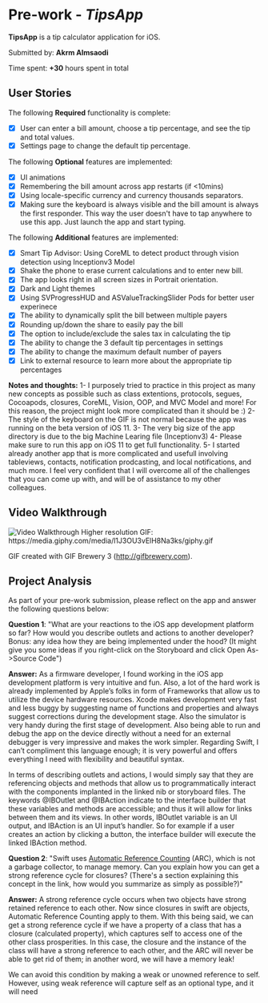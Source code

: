 # Pre-work - *TipsApp*

**TipsApp** is a tip calculator application for iOS.

Submitted by: **Akrm Almsaodi**

Time spent: **+30** hours spent in total

## User Stories

The following **Required** functionality is complete:

* [x] User can enter a bill amount, choose a tip percentage, and see the tip and total values.
* [x] Settings page to change the default tip percentage.

The following **Optional** features are implemented:

* [x] UI animations
* [x] Remembering the bill amount across app restarts (if <10mins)
* [x] Using locale-specific currency and currency thousands separators.
* [x] Making sure the keyboard is always visible and the bill amount is always the first responder. This way the user doesn't have to tap anywhere to use this app. Just launch the app and start typing.

The following **Additional** features are implemented:

* [x] Smart Tip Advisor: Using CoreML to detect product through vision detection using Inceptionv3 Model
* [x] Shake the phone to erase current calculations and to enter new bill.
* [x] The app looks right in all screen sizes in Portrait orientation.
* [x] Dark and Light themes
* [x] Using SVProgressHUD and ASValueTrackingSlider Pods for better user experinece
* [x] The ability to dynamically split the bill between multiple payers
* [x] Rounding up/down the share to easily pay the bill
* [x] The option to include/exclude the sales tax in calculating the tip
* [x] The ability to change the 3 default tip percentages in settings
* [x] The ability to change the maximum default number of payers
* [x] Link to external resource to learn more about the appropriate tip percentages

**Notes and thoughts:**
1- I purposely tried to practice in this project as many new concepts as possible such as class extentions, protocols, segues, Cocoapods, closures, CoreML, Vision, OOP, and MVC Model and more! For this reason, the project might look more complicated than it should be :)
2- The style of the keyboard on the GIF is not normal because the app was running on the beta version of iOS 11.
3- The very big size of the app directory is due to the big Machine Learing file (Inceptionv3)
4- Please make sure to run this app on iOS 11 to get full functionality.
5- I started already another app that is more complicated and usefull involving tableviews, contacts, notification prodcasting, and local notifications, and much more. I feel very confident that I will overcome all of the challenges that you can come up with, and will be of assistance to my other colleagues.

## Video Walkthrough 

<img src='https://media.giphy.com/media/3o6vXIWnl1rScxMN8Y/giphy.gif' title='Video Walkthrough' width='' alt='Video Walkthrough' />
Higher resolution GIF: https://media.giphy.com/media/l1J3OU3vElH8Na3ks/giphy.gif

GIF created with GIF Brewery 3 (http://gifbrewery.com).

## Project Analysis  
As part of your pre-work submission, please reflect on the app and answer the following questions below:  

**Question 1**: "What are your reactions to the iOS app development platform so far? How would you describe outlets and actions to another developer? Bonus: any idea how they are being implemented under the hood? (It might give you some ideas if you right-click on the Storyboard and click Open As->Source Code")  

**Answer:** 
As a firmware developer, I found working in the iOS app development platform is very intuitive and fun. Also, a lot of the hard work is already implemented by Apple’s folks in form of Frameworks that allow us to utilize the device hardware resources. Xcode makes development very fast and less buggy by suggesting name of functions and properties and always suggest corrections during the development stage. Also the simulator is very handy during the first stage of development. Also being able to run and debug the app on the device directly without a need for an external debugger is very impressive and makes the work simpler. Regarding Swift, I can’t compliment this language enough; it is very powerful and offers everything I need with flexibility and beautiful syntax. 

In terms of describing outlets and actions, I would simply say that they are referencing objects and methods that allow us to programmatically interact with the components implanted in the linked nib or storyboard files. The keywords @IBOutlet and @IBAction indicate to the interface builder that these variables and methods are accessible; and thus it will allow for links between them and its views. In other words, IBOutlet variable is an UI output, and IBAction is an UI input’s handler. So for example if a user creates an action by clicking a button, the interface builder will execute the linked IBAction method. 


**Question 2**: "Swift uses [Automatic Reference Counting](https://developer.apple.com/library/content/documentation/Swift/Conceptual/Swift_Programming_Language/AutomaticReferenceCounting.html#//apple_ref/doc/uid/TP40014097-CH20-ID49) (ARC), which is not a garbage collector, to manage memory. Can you explain how you can get a strong reference cycle for closures? (There's a section explaining this concept in the link, how would you summarize as simply as possible?)"  

**Answer:**
A strong reference cycle occurs when two objects have strong retained reference to each other.  Now since closures in swift are objects, Automatic Reference Counting apply to them. With this being said, we can get a strong reference cycle if we have a property of a class that has a closure (calculated property), which captures self to access one of the other class prosperities.  In this case, the closure and the instance of the class will have a strong reference to each other, and the ARC will never be able to get rid of them; in another word, we will have a memory leak!

We can avoid this condition by making a weak or unowned reference to self. However, using weak reference will capture self as an optional type, and it will need 
